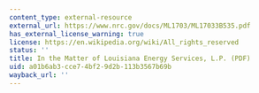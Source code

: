 ```yaml
---
content_type: external-resource
external_url: https://www.nrc.gov/docs/ML1703/ML17033B535.pdf
has_external_license_warning: true
license: https://en.wikipedia.org/wiki/All_rights_reserved
status: ''
title: In the Matter of Louisiana Energy Services, L.P. (PDF)
uid: a01b6ab3-cce7-4bf2-9d2b-113b3567b69b
wayback_url: ''
---
```

